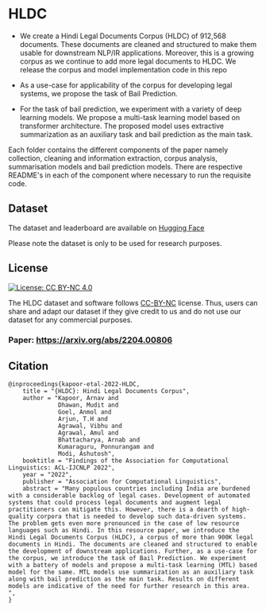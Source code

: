 # HLDC

* We create a Hindi Legal Documents Corpus (HLDC) of 912,568  documents. These documents are cleaned and structured to make them usable for downstream NLP/IR applications. Moreover, this is a growing corpus as we continue to add more legal documents to HLDC. We release the corpus and model implementation code in this repo

* As a use-case for applicability of the corpus for developing legal systems, we propose the task of Bail Prediction.

* For the task of bail prediction, we experiment with a variety of deep learning models. We propose a multi-task learning model based on transformer architecture. The proposed model uses extractive summarization as an auxiliary task and bail prediction as the main task.   


Each folder contains the different components of the paper namely collection, cleaning and information extraction, corpus analysis, summarisation models and bail prediction models. There are respective README's in each of the component where necessary to run the requisite code. 
## Dataset
The dataset and leaderboard are available on [Hugging Face](https://huggingface.co/spaces/Exploration-Lab/IL-TUR-Leaderboard) 


Please note the dataset is only to be used for research purposes.

## License

[![License: CC BY-NC 4.0](https://img.shields.io/badge/License-CC%20BY--NC%204.0-lightgrey.svg)](https://creativecommons.org/licenses/by-nc/4.0/)

The HLDC dataset and software follows [CC-BY-NC](CC-BY-NC) license. Thus, users can share and adapt our dataset if they give credit to us and do not use our dataset for any commercial purposes.

### Paper: https://arxiv.org/abs/2204.00806 

## Citation

```
@inproceedings{kapoor-etal-2022-HLDC,
    title = "{HLDC}: Hindi Legal Documents Corpus",
    author = "Kapoor, Arnav and 
              Dhawan, Mudit and
              Goel, Anmol and 
              Arjun, T.H and 
              Agrawal, Vibhu and 
              Agrawal, Amul and
              Bhattacharya, Arnab and 
              Kumaraguru, Ponnurangam and
              Modi, Ashutosh",
    booktitle = "Findings of the Association for Computational Linguistics: ACL-IJCNLP 2022",
    year = "2022",
    publisher = "Association for Computational Linguistics",
    abstract = "Many populous countries including India are burdened with a considerable backlog of legal cases. Development of automated systems that could process legal documents and augment legal practitioners can mitigate this. However, there is a dearth of high-quality corpora that is needed to develop such data-driven systems. The problem gets even more pronounced in the case of low resource languages such as Hindi. In this resource paper, we introduce the Hindi Legal Documents Corpus (HLDC), a corpus of more than 900K legal documents in Hindi. The documents are cleaned and structured to enable the development of downstream applications. Further, as a use-case for the corpus, we introduce the task of Bail Prediction. We experiment with a battery of models and propose a multi-task learning (MTL) based model for the same. MTL models use summarization as an auxiliary task along with bail prediction as the main task. Results on different models are indicative of the need for further research in this area. 
",
}
```
